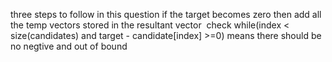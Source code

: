three steps to follow in this question
if the target becomes zero then add all the temp vectors stored in the resultant vector
​
check
while(index < size(candidates) and target - candidate[index] >=0)
means there should be no negtive and out of bound
​
​